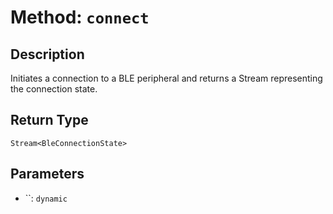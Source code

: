 # Method: `connect`

## Description

Initiates a connection to a BLE peripheral and returns a Stream representing the connection state.

## Return Type
`Stream<BleConnectionState>`

## Parameters

- ``: `dynamic`
